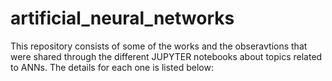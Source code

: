 # artificial_neural_networks
This repository consists of some of the works and the obseravtions that were shared through the different JUPYTER notebooks about topics related to ANNs. The details for each one is listed below:
